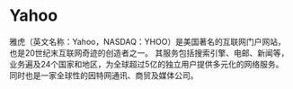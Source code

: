 # 

# Yahoo

雅虎（英文名称：Yahoo，NASDAQ：YHOO）是美国著名的互联网门户网站，也是20世纪末互联网奇迹的创造者之一。 其服务包括搜索引擎、电邮、新闻等，业务遍及24个国家和地区，为全球超过5亿的独立用户提供多元化的网络服务。 同时也是一家全球性的因特网通讯、商贸及媒体公司。



